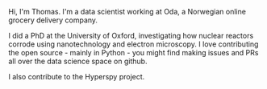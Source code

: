 Hi, I'm Thomas. I'm a data scientist working at Oda, a Norwegian online grocery delivery company.

I did a PhD at the University of Oxford, investigating how nuclear reactors corrode using nanotechnology and electron microscopy.
I love contributing the open source - mainly in Python - you might find making issues and PRs all over the data science space on github.

I also contribute to the Hyperspy project.
